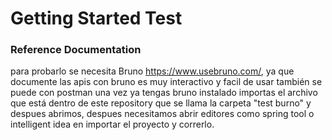 # Getting Started Test

### Reference Documentation

para probarlo se necesita Bruno https://www.usebruno.com/, ya que documente las apis con bruno es muy interactivo y facil de usar también se puede con postman
 una vez ya tengas bruno instalado importas el archivo que está dentro de este repository que se llama la carpeta "test burno" y despues abrimos, despues necesitamos abrir editores como spring tool o intelligent idea en importar el proyecto y correrlo.